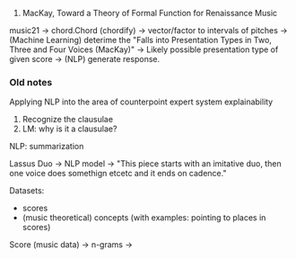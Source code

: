 1. MacKay, Toward a Theory of Formal Function for Renaissance Music


music21 -> chord.Chord (chordify) -> vector/factor to intervals of pitches -> (Machine Learning) deterime the "Falls into Presentation Types in Two, Three and Four Voices (MacKay)" -> Likely possible presentation type of given score -> (NLP) generate response. 


### Old notes

Applying NLP into the area of counterpoint expert system explainability

1. Recognize the clausulae
2. LM: why is it a clausulae?

NLP: summarization

Lassus Duo -> NLP model -> "This piece starts with an imitative duo, then one voice does somethign etcetc and it ends on cadence."


Datasets:
- scores
- (music theoretical) concepts (with examples: pointing to places in scores)

Score (music data) -> n-grams -> 


